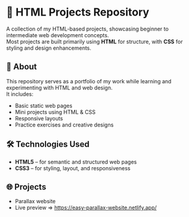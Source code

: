 # 📂 HTML Projects Repository

A collection of my HTML-based projects, showcasing beginner to intermediate web development concepts.  
Most projects are built primarily using **HTML** for structure, with **CSS** for styling and design enhancements.

## 📜 About
This repository serves as a portfolio of my work while learning and experimenting with HTML and web design.  
It includes:
- Basic static web pages
- Mini projects using HTML & CSS
- Responsive layouts
- Practice exercises and creative designs

## 🛠 Technologies Used
- **HTML5** – for semantic and structured web pages
- **CSS3** – for styling, layout, and responsiveness

## 🌐 Projects
- Parallax website
- Live preview => https://easy-parallax-website.netlify.app/



